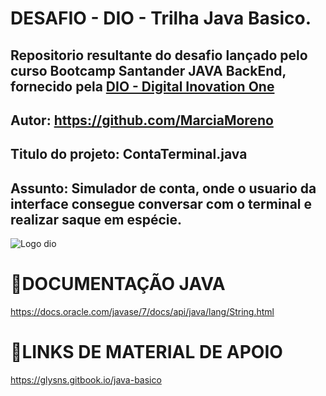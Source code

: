 
# DESAFIO - DIO - Trilha Java Basico.

## Repositorio resultante do desafio lançado pelo curso Bootcamp Santander JAVA BackEnd, fornecido pela [DIO - Digital Inovation One](https://www.dio.me/) 

## Autor: https://github.com/MarciaMoreno
## Titulo do projeto: ContaTerminal.java
## Assunto: Simulador de conta, onde o usuario da interface consegue conversar com o terminal e realizar saque em espécie. 


![Logo dio](https://avatars.githubusercontent.com/u/26231823?s=48&v=4)

# 📖DOCUMENTAÇÃO JAVA 
https://docs.oracle.com/javase/7/docs/api/java/lang/String.html

# 📖LINKS DE MATERIAL DE APOIO
https://glysns.gitbook.io/java-basico
